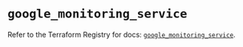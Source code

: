 # `google_monitoring_service`

Refer to the Terraform Registry for docs: [`google_monitoring_service`](https://registry.terraform.io/providers/hashicorp/google-beta/6.5.0/docs/resources/google_monitoring_service).
